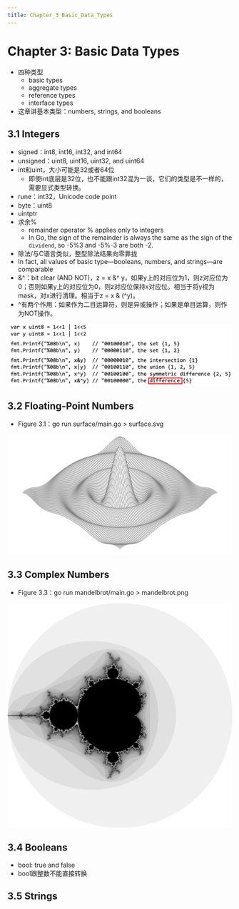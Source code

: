 ```yaml
---
title: Chapter_3_Basic_Data_Types
---
```


# Chapter 3: Basic Data Types

- 四种类型
    - basic types
    - aggregate types
    - reference types
    - interface types
- 这章讲基本类型：numbers, strings, and booleans

## 3.1 Integers

- signed：int8, int16, int32, and int64
- unsigned：uint8, uint16, uint32, and uint64
- int和uint，大小可能是32或者64位
    - 即使int底层是32位，也不能跟int32混为一谈，它们的类型是不一样的，需要显式类型转换。
- rune：int32，Unicode code point
- byte：uint8
- uintptr
- 求余%
    - remainder operator % applies only to integers
    - In Go, the sign of the remainder is always the same as the sign of the `dividend`, so -5%3 and -5%-3 are both -2.
- 除法/与C语言类似，整型除法结果向零靠拢
- In fact, all values of basic type—booleans, numbers, and strings—are comparable
- &^：bit clear (AND NOT)，z = x &^ y，如果y上的对应位为1，则z对应位为0；否则如果y上的对应位为0，则z对应位保持x对应位。相当于将y视为mask，对x进行清理。相当于z = x & (^y)。
- ^有两个作用：如果作为二目运算符，则是异或操作；如果是单目运算，则作为NOT操作。

![a0086ca3ec1a7e9cec73258395fea188](assets/a0086ca3ec1a7e9cec73258395fea188.png)

## 3.2 Floating-Point Numbers

- Figure 3.1：go run surface/main.go > surface.svg

![surface](Chapter%203%20Basic%20Data%20Types/surface.svg)

## 3.3 Complex Numbers

- Figure 3.3：go run mandelbrot/main.go > mandelbrot.png

![mandelbrot](assets/mandelbrot.png)

## 3.4 Booleans

- bool: true and false
- bool跟整数不能直接转换

## 3.5 Strings